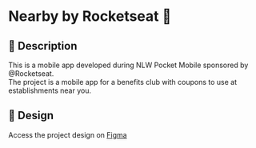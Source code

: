 # Nearby by Rocketseat 🚀

## 📖 Description  
This is a mobile app developed during NLW Pocket Mobile sponsored by @Rocketseat.  
The project is a mobile app for a benefits club with coupons to use at establishments near you.

## 🎨 Design  
Access the project design on [Figma](https://www.figma.com/design/g5q0cYp91aWcrKeBSNDiMM/NLW-Pocket-Mobile-%E2%80%A2-Nearby-(Community)?node-id=0-1&t=0lrTauij2VoSvs5B-1)  


